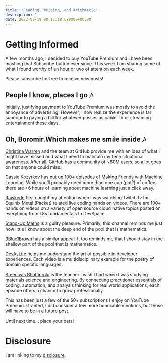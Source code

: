 ```yaml
---
title: "Reading, Writing, and Arithmetic"
description: ''
date: 2022-09-19 00:17:18.689000+00:00
---
```


Getting Informed
================

A few months ago, I decided to buy YouTube Premium and I have been mashing that Subscribe button ever since. This week I am sharing some of what I found worthy of an hour or two of attention each week.

Please subscribe for free to receive new posts!

People I know, places I go 🎶
----------------------------

Initially, justifying payment to YouTube Premium was mostly to avoid the annoyance of advertising. However, I now realize the experience is far superior to paying a bill for whatever passes as cable TV or streaming entertainment these days.

Oh, Boromir.Which makes me smile inside 🎶
-----------------------------

[Christina Warren](https://twitter.com/film_girl) and the team at GitHub provide me with an idea of what I might have missed and what I need to maintain my tech situational awareness. After all, GitHub has a community of [~60M users](https://github.com/search?q=type:user&type=Users), so a lot goes on that anyone could miss. 

[Cassie Kozyrkov](https://twitter.com/quaesita) has put up [100+ episodes](https://www.youtube.com/c/Kozyrkov/videos?view=0&sort=da&flow=grid) of Making Friends with Machine Learning. While you’ll probably need more than one cup (pot?) of coffee, there are +6 hours of learning about machine learning just a click away.

[Rawkode](https://twitter.com/rawkode) first caught my attention when I was watching Twitch.tv for Equinix Metal (Packet) related live coding hands on videos. There are 100+ hands on videos on a variety of open source cloud native topics posted on everything from k8s fundamentals to DevSpace.

[Stand-Up Maths](http://twitter.com/standupmaths) is a guilty pleasure. Primarily, this channel reminds me just how little I know about the deep end of the pool that is mathematics. 

[3Blue1Brown](https://twitter.com/3blue1brown) has a similar appeal. It too reminds me that I should stay in the shallow part of the pool that is mathematics. 

[DevAsLife](https://twitter.com/inkdrop_app) helps me understand the art of possible in developer experiences. Each video is a multidisciplinary example for the poetry of domain specific languages.

[Sreenivas Bhattiprolu](https://twitter.com/digitalsreeni) is the teacher I wish I had when I was studying materials science and engineering. By connecting practitioner essentials of coding, automation, and analysis thinking for real world applications, each episode offers a chance to grow professionally.

This has been just a few of the 50+ subscriptions I enjoy on YouTube Premium. Granted, I did consider a few more honorable mentions, but those will have to be in a future post.

Until next time… place your bets!

Disclosure
==========

I am linking to my [disclosure](https://jaycuthrell.com/disclosure/?utm_campaign=Fudge%20Sunday&utm_medium=email&utm_source=Revue%20newsletter).

